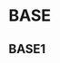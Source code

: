 <!-- 
* 该文件是子目录的路由默认页
* 默认不显示目录，可以设置开启侧边栏的目录显示，该文件的目录会显示在侧边栏
* 侧边栏默认显示的一级目录，是通过根目录的_sidebar.md文件定义的。
* 嵌套目录显示是从二级目录开始的，subMaxLevel: 5 能够显示到四级目录
-->

# BASE
## BASE1